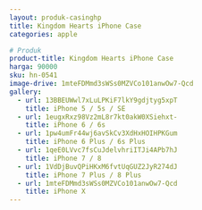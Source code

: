 ```yaml
---
layout: produk-casinghp
title: Kingdom Hearts iPhone Case
categories: apple

# Produk
product-title: Kingdom Hearts iPhone Case
harga: 90000
sku: hn-0541
image-drive: 1mteFDMmd3sWSs0MZVCo101anwOw7-Qcd
gallery:
  - url: 13BBEUWwl7xLuLPKiF7lkY9gdjtyg5xpT
    title: iPhone 5 / 5s / SE
  - url: 1eugxRxz98Vz2mL8r7kt0akW0XSiehxt-
    title: iPhone 6 / 6s
  - url: 1pw4umFr44wj6avSkCv3XdHxHOIHPKGum
    title: iPhone 6 Plus / 6s Plus
  - url: 1qeE0LVvc7fsCuJdelvhriITJi4APb7hJ
    title: iPhone 7 / 8
  - url: 1VdDjBuvQPiHKxM6fvtUqGUZ2JyR274dJ
    title: iPhone 7 Plus / 8 Plus
  - url: 1mteFDMmd3sWSs0MZVCo101anwOw7-Qcd
    title: iPhone X
---
```


